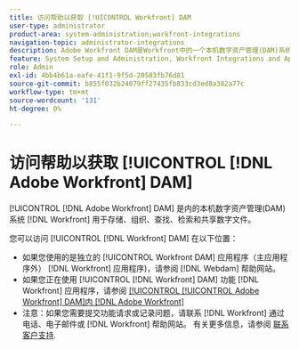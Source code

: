```yaml
---
title: 访问帮助以获取 [!UICONTROL Workfront] DAM
user-type: administrator
product-area: system-administration;workfront-integrations
navigation-topic: administrator-integrations
description: Adobe Workfront DAM是Workfront中的一个本机数字资产管理(DAM)系统，允许您存储、组织、查找、检索和共享数字文件。
feature: System Setup and Administration, Workfront Integrations and Apps
role: Admin
exl-id: 4bb4b61a-eafe-41f1-9f5d-20583fb76d81
source-git-commit: b855f032b24079ff27435fb833cd3ed8a382a77c
workflow-type: tm+mt
source-wordcount: '131'
ht-degree: 0%

---
```


# 访问帮助以获取 [!UICONTROL [!DNL Adobe Workfront] DAM]

[!UICONTROL [!DNL Adobe Workfront] DAM] 是内的本机数字资产管理(DAM)系统 [!DNL Workfront] 用于存储、组织、查找、检索和共享数字文件。

您可以访问 [!UICONTROL [!DNL Workfront] DAM]  在以下位置：

* 如果您使用的是独立的 [!UICONTROL Workfront DAM] 应用程序（主应用程序外） [!DNL Workfront] 应用程序)，请参阅 [!DNL Webdam] 帮助网站。
* 如果您正在使用 [!UICONTROL [!DNL Workfront] DAM] 功能 [!DNL Workfront] 应用程序，请参阅 [[!UICONTROL [!UICONTROL Adobe Workfront] DAM]内 [!DNL Adobe Workfront]](../../documents/workfront-dam-within-workfront/workfront-dam-in-workfrontt.md)
* 注意：如果您需要提交功能请求或记录问题，请联系 [!DNL Workfront] 通过电话、电子邮件或 [!DNL Workfront] 帮助网站。 有关更多信息，请参阅 [联系客户支持](../../workfront-basics/tips-tricks-and-troubleshooting/contact-customer-support.md).
